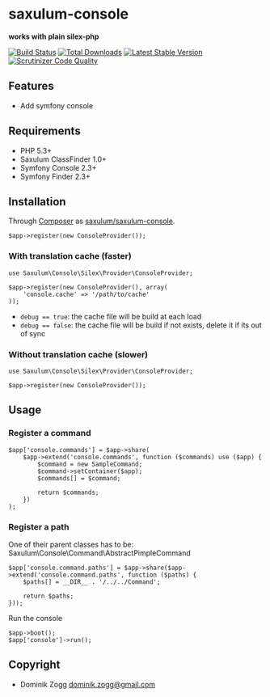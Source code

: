 saxulum-console
===============

**works with plain silex-php**

[![Build Status](https://api.travis-ci.org/saxulum/saxulum-console.png?branch=master)](https://travis-ci.org/saxulum/saxulum-console)
[![Total Downloads](https://poser.pugx.org/saxulum/saxulum-console/downloads.png)](https://packagist.org/packages/saxulum/saxulum-console)
[![Latest Stable Version](https://poser.pugx.org/saxulum/saxulum-console/v/stable.png)](https://packagist.org/packages/saxulum/saxulum-console)
[![Scrutinizer Code Quality](https://scrutinizer-ci.com/g/saxulum/saxulum-console/badges/quality-score.png?s=42d324c8e36fb426f1c8a1823d9ef63f61742b18)](https://scrutinizer-ci.com/g/saxulum/saxulum-console/)

Features
--------

* Add symfony console

Requirements
------------

 * PHP 5.3+
 * Saxulum ClassFinder 1.0+
 * Symfony Console 2.3+
 * Symfony Finder 2.3+

Installation
------------

Through [Composer](http://getcomposer.org) as [saxulum/saxulum-console][1].

``` {.php}
$app->register(new ConsoleProvider());
```
### With translation cache (faster)

```{.php}
use Saxulum\Console\Silex\Provider\ConsoleProvider;

$app->register(new ConsoleProvider(), array(
    'console.cache' => '/path/to/cache'
));
```

* `debug == true`: the cache file will be build at each load
* `debug == false`: the cache file will be build if not exists, delete it if its out of sync

### Without translation cache (slower)

```{.php}
use Saxulum\Console\Silex\Provider\ConsoleProvider;

$app->register(new ConsoleProvider());
```

Usage
-----

### Register a command

``` {.php}
$app['console.commands'] = $app->share(
    $app->extend('console.commands', function ($commands) use ($app) {
        $command = new SampleCommand;
        $command->setContainer($app);
        $commands[] = $command;

        return $commands;
    })
);
```

### Register a path

One of their parent classes has to be: Saxulum\Console\Command\AbstractPimpleCommand


``` {.php}
$app['console.command.paths'] = $app->share($app->extend('console.command.paths', function ($paths) {
    $paths[] = __DIR__ . '/../../Command';

    return $paths;
}));
```

Run the console

``` {.php}
$app->boot();
$app['console']->run();
```

Copyright
---------
* Dominik Zogg <dominik.zogg@gmail.com>

[1]: https://packagist.org/packages/saxulum/saxulum-console